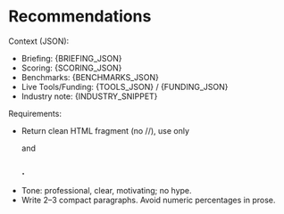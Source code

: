 # Recommendations
Context (JSON):
- Briefing: {BRIEFING_JSON}
- Scoring: {SCORING_JSON}
- Benchmarks: {BENCHMARKS_JSON}
- Live Tools/Funding: {TOOLS_JSON} / {FUNDING_JSON}
- Industry note: {INDUSTRY_SNIPPET}

Requirements:
- Return clean HTML fragment (no <html>/<head>/<body>), use only <p> and <h3>.
- Tone: professional, clear, motivating; no hype.
- Write 2–3 compact paragraphs. Avoid numeric percentages in prose.
